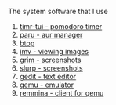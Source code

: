 The system software that I use

1. <a href="https://github.com/sectore/timr-tui">timr-tui - pomodoro timer</a>
2. <a href="https://github.com/Morganamilo/paru">paru - aur manager</a>
3. <a href="https://github.com/aristocratos/btop">btop</a>
4. <a href="https://github.com/eXeC64/imv">imv - viewing images</a>
5. <a href="https://github.com/emersion/grim">grim - screenshots</a>
6. <a href="https://github.com/inhumantsar/slurp">slurp - screenshots</a>
7. <a href="https://github.com/jaseemabid/gedit">gedit - text editor</a>
8. <a href="https://github.com/qemu/qemu">qemu - emulator</a> 
9. <a href="https://gitlab.com/Remmina/Remmina">remmina - client for qemu</a>
